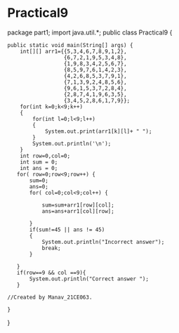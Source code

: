 # Practical9
package part1;
import java.util.*;
public class Practical9 {
	
    public static void main(String[] args) {
        int[][] arr1={{5,3,4,6,7,8,9,1,2},
                      {6,7,2,1,9,5,3,4,8},
                      {1,9,8,3,4,2,5,6,7},
                      {8,5,9,7,6,1,4,2,3},
                      {4,2,6,8,5,3,7,9,1},
                      {7,1,3,9,2,4,8,5,6},
                      {9,6,1,5,3,7,2,8,4},
                      {2,8,7,4,1,9,6,3,5},
                      {3,4,5,2,8,6,1,7,9}};
        for(int k=0;k<9;k++)
        {
            for(int l=0;l<9;l++)
            {
                System.out.print(arr1[k][l]+ " ");
            }
            System.out.println('\n');
        }
        int row=0,col=0;
        int sum = 0;
        int ans = 0;
       for( row=0;row<9;row++) {
           sum=0;
           ans=0;
           for( col=0;col<9;col++) {

               sum=sum+arr1[row][col];
               ans=ans+arr1[col][row];

           }
           if(sum!=45 || ans != 45)
           {
               System.out.println("Incorrect answer");
               break;
           }

       }
       if(row==9 && col ==9){
           System.out.println("Correct answer ");
       }

   	//Created by Manav_21CE063.
       
    }
}


